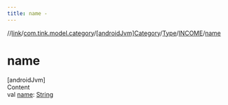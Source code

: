 ```yaml
---
title: name -
---
```

//[link](../../../../index.md)/[com.tink.model.category](../../../index.md)/[[androidJvm]Category](../../index.md)/[Type](../index.md)/[INCOME](index.md)/[name](name.md)



# name  
[androidJvm]  
Content  
val [name](name.md): [String](https://kotlinlang.org/api/latest/jvm/stdlib/kotlin/-string/index.html)  



